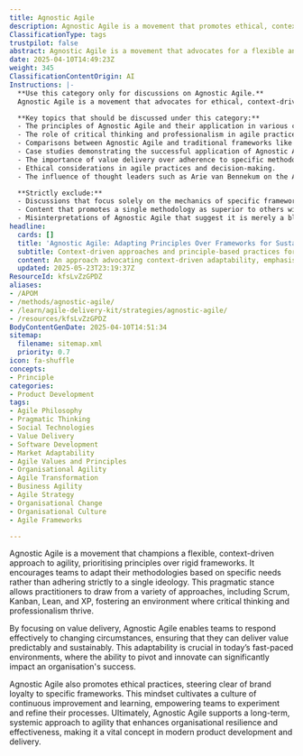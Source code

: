 ```yaml
---
title: Agnostic Agile
description: Agnostic Agile is a movement that promotes ethical, context-driven agility by prioritising principles over rigid frameworks. Championed by thought leaders like Arie van Bennekum, a Dutch signatory of the Agile Manifesto, it encourages practitioners to adapt methods pragmatically based on need rather than ideology. Drawing from diverse approaches such as Scrum, Kanban, Lean, and XP, Agnostic Agile emphasises professionalism, critical thinking, and value delivery over brand loyalty or prescriptive practice.
ClassificationType: tags
trustpilot: false
abstract: Agnostic Agile is a movement that advocates for a flexible and context-driven approach to agility, emphasising the importance of principles over rigid frameworks. Originating from the need for adaptability in various methodologies, it encourages teams to tailor their practices based on specific requirements rather than conforming to a single ideology. This pragmatic approach allows practitioners to integrate diverse methodologies such as Scrum, Kanban, Lean, and Extreme Programming, fostering an environment that values critical thinking and professionalism. By prioritising value delivery, Agnostic Agile equips teams to respond effectively to evolving circumstances, ensuring predictable and sustainable value generation. This adaptability is essential in today's dynamic environments, where the capacity to pivot and innovate can significantly influence an organisation's success. Furthermore, Agnostic Agile promotes ethical practices by avoiding brand loyalty to specific frameworks, thereby nurturing a culture of continuous improvement and learning. This mindset empowers teams to experiment and refine their processes, ultimately supporting a long-term, systemic approach to agility that enhances organisational resilience and effectiveness. As such, Agnostic Agile is a crucial concept in contemporary product development and delivery, providing valuable insights for teams striving to thrive in an ever-changing landscape.
date: 2025-04-10T14:49:23Z
weight: 345
ClassificationContentOrigin: AI
Instructions: |-
  **Use this category only for discussions on Agnostic Agile.**  
  Agnostic Agile is a movement that advocates for ethical, context-driven agility, emphasising the importance of principles over rigid frameworks. It encourages practitioners to adapt their methods pragmatically based on the specific needs of their projects rather than adhering strictly to a single ideology. This approach is rooted in the belief that agility should be tailored to the context of the organisation and its goals, drawing from a variety of methodologies such as Scrum, Kanban, Lean, and XP.

  **Key topics that should be discussed under this category:**
  - The principles of Agnostic Agile and their application in various contexts.
  - The role of critical thinking and professionalism in agile practices.
  - Comparisons between Agnostic Agile and traditional frameworks like Scrum and Kanban.
  - Case studies demonstrating the successful application of Agnostic Agile principles.
  - The importance of value delivery over adherence to specific methodologies.
  - Ethical considerations in agile practices and decision-making.
  - The influence of thought leaders such as Arie van Bennekum on the Agnostic Agile movement.

  **Strictly exclude:**
  - Discussions that focus solely on the mechanics of specific frameworks without reference to the principles of Agnostic Agile.
  - Content that promotes a single methodology as superior to others without considering context.
  - Misinterpretations of Agnostic Agile that suggest it is merely a blend of existing frameworks without a distinct philosophy.
headline:
  cards: []
  title: 'Agnostic Agile: Adapting Principles Over Frameworks for Sustainable Value Delivery'
  subtitle: Context-driven approaches and principle-based practices for adaptable, resilient, and sustainable value delivery beyond frameworks and methodologies.
  content: An approach advocating context-driven adaptability, emphasising principles and critical thinking over adherence to specific frameworks or methodologies. Posts explore tailoring practices to organisational needs, ethical decision-making, continuous improvement, complexity-informed experimentation, and sustainable value delivery, drawing insights from thought leaders across product development, systems thinking, and organisational resilience.
  updated: 2025-05-23T23:19:37Z
ResourceId: kfsLvZzGPDZ
aliases:
- /APOM
- /methods/agnostic-agile/
- /learn/agile-delivery-kit/strategies/agnostic-agile/
- /resources/kfsLvZzGPDZ
BodyContentGenDate: 2025-04-10T14:51:34
sitemap:
  filename: sitemap.xml
  priority: 0.7
icon: fa-shuffle
concepts:
- Principle
categories:
- Product Development
tags:
- Agile Philosophy
- Pragmatic Thinking
- Social Technologies
- Value Delivery
- Software Development
- Market Adaptability
- Agile Values and Principles
- Organisational Agility
- Agile Transformation
- Business Agility
- Agile Strategy
- Organisational Change
- Organisational Culture
- Agile Frameworks

---
```

Agnostic Agile is a movement that champions a flexible, context-driven approach to agility, prioritising principles over rigid frameworks. It encourages teams to adapt their methodologies based on specific needs rather than adhering strictly to a single ideology. This pragmatic stance allows practitioners to draw from a variety of approaches, including Scrum, Kanban, Lean, and XP, fostering an environment where critical thinking and professionalism thrive.

By focusing on value delivery, Agnostic Agile enables teams to respond effectively to changing circumstances, ensuring that they can deliver value predictably and sustainably. This adaptability is crucial in today’s fast-paced environments, where the ability to pivot and innovate can significantly impact an organisation's success. 

Agnostic Agile also promotes ethical practices, steering clear of brand loyalty to specific frameworks. This mindset cultivates a culture of continuous improvement and learning, empowering teams to experiment and refine their processes. Ultimately, Agnostic Agile supports a long-term, systemic approach to agility that enhances organisational resilience and effectiveness, making it a vital concept in modern product development and delivery.
